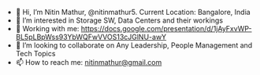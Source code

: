 - 👋 Hi, I’m Nitin Mathur, @nitinmathur5. Current Location: Bangalore, India
- 👀 I’m interested in Storage SW, Data Centers and their workings
- 🌱  Working with me: https://docs.google.com/presentation/d/1jAyFxvWP-BL5pLBpWss93YbWQFwVVOS13cJGlNU-awY
- 💞️ I’m looking to collaborate on Any Leadership, People Management and Tech Topics
- 📫 How to reach me: nitinmathur@gmail.com

<!---
nitinmathur5/nitinmathur5 is a ✨ special ✨ repository because its `README.md` (this file) appears on your GitHub profile.
You can click the Preview link to take a look at your changes.
--->
